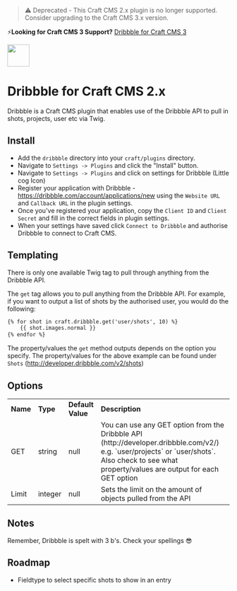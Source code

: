 > ⚠️ Deprecated - This Craft CMS 2.x plugin is no longer supported. Consider upgrading to the Craft CMS 3.x version.

⚡️**Looking for Craft CMS 3 Support?** [Dribbble for Craft CMS 3](https://github.com/bymayo/dribbble/)

<img src="https://github.com/bymayo/dribbble/blob/craft-2/screenshots/icon.png?raw=true" width="50">

# Dribbble for Craft CMS 2.x

Dribbble is a Craft CMS plugin that enables use of the Dribbble API to pull in shots, projects, user etc via Twig.

## Install

- Add the `dribbble` directory into your `craft/plugins` directory.
- Navigate to `Settings -> Plugins` and click the "Install" button.
- Navigate to `Settings -> Plugins` and click on settings for Dribbble (Little cog Icon)
- Register your application with Dribbble - https://dribbble.com/account/applications/new using the `Website URL` and `Callback URL` in the plugin settings.
- Once you've registered your application, copy the `Client ID` and `Client Secret` and fill in the correct fields in plugin settings.
- When your settings have saved click `Connect to Dribbble` and authorise Dribbble to connect to Craft CMS.

## Templating

There is only one available Twig tag to pull through anything from the Dribbble API.

The `get` tag allows you to pull anything from the Dribbble API. For example, if you want to output a list of shots by the authorised user, you would do the following:

```HTML
{% for shot in craft.dribbble.get('user/shots', 10) %}
	{{ shot.images.normal }}
{% endfor %}
```

The property/values the `get` method outputs depends on the option you specify. The property/values for the above example can be found under `Shots` (http://developer.dribbble.com/v2/shots)

## Options

<table>
	<tr>
		<td><strong>Name</strong></td>
		<td><strong>Type</strong></td>
		<td><strong>Default Value</strong></td>
		<td><strong>Description</strong></td>
	</tr>
	<tr>
		<td>GET</td>
		<td>string</td>
		<td>null</td>
		<td>You can use any GET option from the Dribbble API (http://developer.dribbble.com/v2/) e.g. `user/projects` or `user/shots`. Also check to see what property/values are output for each GET option</td>
	</tr>
	<tr>
		<td>Limit</td>
		<td>integer</td>
		<td>null</td>
		<td>Sets the limit on the amount of objects pulled from the API</td>
	</tr>
</table>

## Notes

Remember, Dribbble is spelt with 3 b's. Check your spellings 😎

## Roadmap

- Fieldtype to select specific shots to show in an entry
